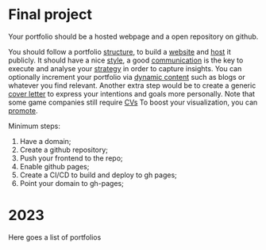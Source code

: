 # Final project

Your portfolio should be a hosted webpage and a open repository on github.

You should follow a portfolio [structure](../03-structure/README.md), to build a [website](../07-frontend/README.md) and [host](../09-hosting/README.md) it publicly. It should have a nice [style](../05-style/README.md), a good [communication](../04-communication/README.md) is the key to execute and analyse your [strategy](../06-strategy/README.md) in order to capture insights. You can optionally increment your portfolio via [dynamic content](../10-dynamic/README.md) such as blogs or whatever you find relevant. Another extra step would be to create a generic [cover letter](../12-cover-letter/README.md) to express your intentions and goals more personally. Note that some game companies still require [CVs](../13-cv/README.md) To boost your visualization, you can [promote](../11-promoting/README.md).

Minimum steps:
1. Have a domain;
2. Create a github repository;
3. Push your frontend to the repo;
4. Enable github pages;
5. Create a CI/CD to build and deploy to gh pages;
6. Point your domain to gh-pages;

# 2023

Here goes a list of portfolios
